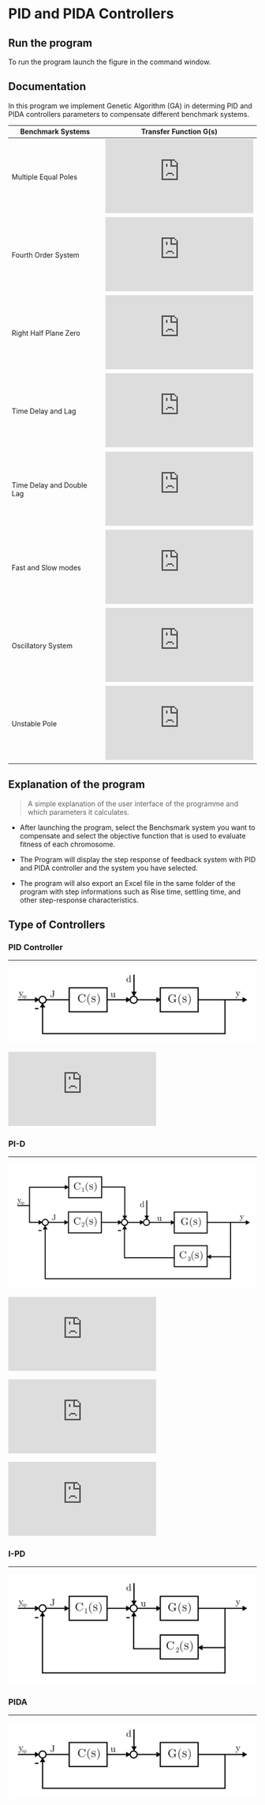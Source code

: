 # PID and PIDA Controllers

## Run the program
To run the program launch the figure in the command window.

## Documentation

In this program we implement Genetic Algorithm (GA) in determing PID and PIDA controllers parameters to compensate different benchmark systems.
  
|      Benchmark Systems       |      Transfer Function  G(s)     |
| -----------------------------|:--------------------------------------:|
| Multiple Equal Poles         |![ Multiple Equal Poles](https://latex.codecogs.com/gif.latex?%5Cfrac%7B1%7D%7Bs&plus;1%7D)|
| Fourth Order System          | ![Fourth Order System](https://latex.codecogs.com/gif.latex?%5Cfrac%7B1%7D%7B%28s&plus;1%29%281&plus;0.1s%29%281&plus;0.1%5E%7B2%7Ds%29%281&plus;0.1%5E%7B3%7Ds%29%7D)    | 
| Right Half Plane Zero        | ![Right Half Plane Zero ](https://latex.codecogs.com/gif.latex?%5Cfrac%7B1-0.1s%7D%7B%28s&plus;1%29%5E3%7D) |
|   Time Delay and Lag         | ![Time Delay and Lag](https://latex.codecogs.com/gif.latex?%5Cfrac%7B1%7D%7B1&plus;0.1s%7D%20e%5E%7B-s%7D) |
| Time Delay and Double Lag    | ![Time Delay and Double Lag](https://latex.codecogs.com/gif.latex?%5Cfrac%7B1%7D%7B%281&plus;0.1s%29%5E%7B2%7D%7D%20e%5E%7B-s%7D)|
| Fast and Slow modes          |![Fast and Slow modes](https://latex.codecogs.com/gif.latex?%5Cfrac%7B100%7D%7B%28s&plus;10%29%5E%7B2%7D%7D%5Cleft%20%28%20%5Cfrac%7B1%7D%7Bs&plus;1%7D&plus;%5Cfrac%7B0.5%7D%7Bs&plus;0.05%7D%20%5Cright%20%29) |
|Oscillatory System            |![Oscillatory System](https://latex.codecogs.com/gif.latex?%5Cfrac%7B1%7D%7B%28s&plus;1%29%28s%5E%7B2%7D&plus;0.2s&plus;1%29%7D) |
|Unstable Pole                 |![Unstable Pole](https://latex.codecogs.com/gif.latex?%5Cfrac%7B1%7D%7Bs%5E%7B2%7D-1%7D)|

## Explanation of the program
> A simple explanation of the user interface of the programme and which parameters it calculates.

- After launching the program, select the Benchsmark system you want to compensate and select the objective function that is used to evaluate fitness of each chromosome.

- The Program will display the step response of feedback system with PID and PIDA controller and the system you have selected.

- The program will also export an Excel file in the same folder of the program with step informations such as Rise time, settling time, and other step-response characteristics.

## Type of Controllers

### PID Controller
-------------------------------------------------

![](Images/PID%20-%20PIDA%20Controller.png)

![](https://latex.codecogs.com/gif.latex?%5Cdpi%7B120%7D%20C%28s%29%3D%20K_%7Bp%7D%5Cleft%20%28%201&plus;%5Cfrac%7B1%7D%7BsT_%7Bi%7D%7D%20&plus;%5Cfrac%7BsT_%7Bd%7D%7D%7B1&plus;%5Cfrac%7BT_%7Bd%7D%7D%7BN%7Ds%7D%20%5Cright%20%29)

### PI-D
-------------------------------------------------
![](Images/PI-D-Controller.png)

![](https://latex.codecogs.com/gif.latex?%5Cdpi%7B120%7D%20C_%7B1%7D%28s%29%3D%20K_%7Bp%7D)

![](https://latex.codecogs.com/gif.latex?%5Cdpi%7B120%7D%20C_%7B2%7D%28s%29%3D%20%5Cfrac%7BK_%7Bp%7D%7D%7BsT_%7Bi%7D%7D)

![](https://latex.codecogs.com/gif.latex?%5Cdpi%7B120%7D%20C_%7B3%7D%28s%29%3D%20K_%7Bp%7D%20&plus;%20%5Cfrac%7BsT_%7Bd%7D%7D%7B1&plus;%5Cfrac%7BT_%7Bd%7D%7D%7BN%7Ds%7D)

### I-PD
-------------------------------------------------
![](Images/I-PD-Controller.png)

### PIDA
-------------------------------------------------
![](Images/PID%20-%20PIDA%20Controller.png)



